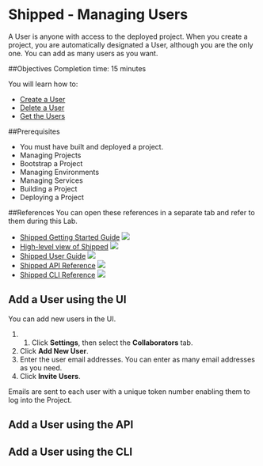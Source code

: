 # Shipped - Managing Users
A User is anyone with access to the deployed project. When you create a project, you are automatically designated a User, although you are the only one. You can add as many users as you want.



##Objectives
Completion time: 15 minutes

You will learn how to:

- <a href="#create">Create a User</a>
- <a href="2.md">Delete a User</a>
- <a href="3.md">Get the Users</a>



##Prerequisites

- You must have built and deployed a project.
- Managing Projects
- Bootstrap a Project
- Managing Environments
- Managing Services
- Building a Project
- Deploying a Project


##References
You can open these references in a separate tab and refer to them during this Lab.


- <a href="#" target="_blank">Shipped Getting Started Guide</a>  ![](posts/files/shipped-manage-users/assets/icon-open-link.jpg)
- <a href="https://cisco.jiveon.com/docs/DOC-811787" target="_blank">High-level view of Shipped</a>  ![](posts/files/shipped-manage-users/assets/icon-open-link.jpg)
- <a href="#" target="_blank">Shipped User Guide</a>  ![](posts/files/shipped-manage-users/assets/icon-open-link.jpg)
- <a href="#" target="_blank">Shipped API Reference</a>  ![](posts/files/shipped-manage-users/assets/icon-open-link.jpg)
- <a href="#" target="_blank">Shipped CLI Reference</a>  ![](posts/files/shipped-manage-users/assets/icon-open-link.jpg)



<a name="create"></a>
## Add a User using the UI

You can add new users in the UI.

1. 1. Click **Settings**, then select the **Collaborators** tab.
2. Click **Add New User**.
4. Enter the user email addresses. You can enter as many email addresses as you need.
5. Click **Invite Users**.

Emails are sent to each user with a unique token number enabling them to log into the Project.


## Add a User using the API




## Add a User using the CLI





